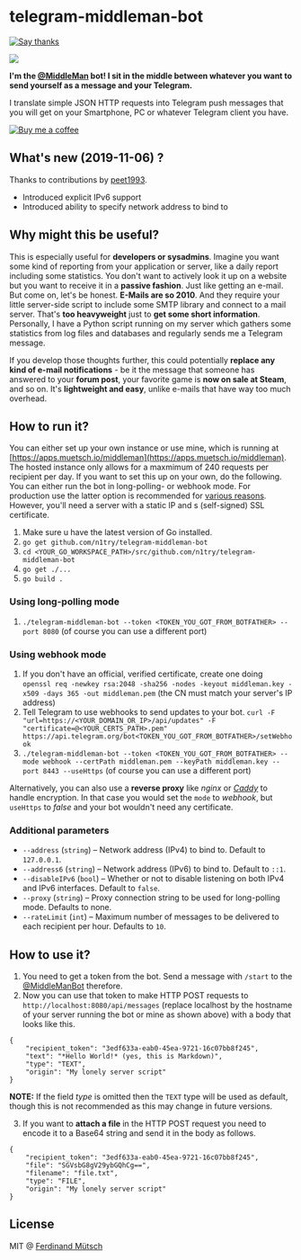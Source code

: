 # telegram-middleman-bot

[![Say thanks](https://img.shields.io/badge/SayThanks.io-%E2%98%BC-1EAEDB.svg)](https://saythanks.io/to/n1try)

![](http://i.imgur.com/lvshgaj.png)

__I'm the [@MiddleMan](https://telegram.me/MiddleManBot) bot! I sit in the middle between whatever you want to send yourself as a message and your Telegram.__

I translate simple JSON HTTP requests into Telegram push messages that you will get on your Smartphone, PC or whatever Telegram client you have.

[![Buy me a coffee](https://www.buymeacoffee.com/assets/img/custom_images/orange_img.png)](https://buymeacoff.ee/n1try)

## What's new (2019-11-06) ?
Thanks to contributions by [peet1993](https://github.com/peet1993).

* Introduced explicit IPv6 support 
* Introduced ability to specify network address to bind to

## Why might this be useful?
This is especially useful for __developers or sysadmins__. Imagine you want some kind of reporting from your application or server, like a daily report including some statistics. You don't want to actively look it up on a website but you want to receive it in a __passive fashion__. Just like getting an e-mail. But come on, let's be honest. __E-Mails are so 2010__. And they require your little server-side script to include some SMTP library and connect to a mail server. That's __too heavyweight__ just to __get some short information__. Personally, I have a Python script running on my server which gathers some statistics from log files and databases and regularly sends me a Telegram message.

If you develop those thoughts further, this could potentially __replace any kind of e-mail notifications__ - be it the message that someone has answered to your __forum post__, your favorite game is __now on sale at Steam__, and so on. It's __lightweight and easy__, unlike e-mails that have way too much overhead.

## How to run it?
You can either set up your own instance or use mine, which is running at [https://apps.muetsch.io/middleman](https://apps.muetsch.io/middleman). The hosted instance only allows for a maxmimum of 240 requests per recipient per day. If you want to set this up on your own, do the following. You can either run the bot in long-polling- or webhook mode. For production use the latter option is recommended for [various reasons](https://core.telegram.org/bots/webhooks). However, you'll need a server with a static IP and s (self-signed) SSL certificate. 
1. Make sure u have the latest version of Go installed.
2. `go get github.com/n1try/telegram-middleman-bot`
3. `cd <YOUR_GO_WORKSPACE_PATH>/src/github.com/n1try/telegram-middleman-bot`
4. `go get ./...`
5. `go build .`

### Using long-polling mode
1. `./telegram-middleman-bot --token <TOKEN_YOU_GOT_FROM_BOTFATHER> --port 8080` (of course you can use a different port)

### Using webhook mode 
1. If you don't have an official, verified certificate, create one doing `openssl req -newkey rsa:2048 -sha256 -nodes -keyout middleman.key -x509 -days 365 -out middleman.pem` (the CN must match your server's IP address)
2. Tell Telegram to use webhooks to send updates to your bot. `curl -F "url=https://<YOUR_DOMAIN_OR_IP>/api/updates" -F "certificate=@<YOUR_CERTS_PATH>.pem" https://api.telegram.org/bot<TOKEN_YOU_GOT_FROM_BOTFATHER>/setWebhook`
3. `./telegram-middleman-bot --token <TOKEN_YOU_GOT_FROM_BOTFATHER> --mode webhook --certPath middleman.pem --keyPath middleman.key --port 8443 --useHttps` (of course you can use a different port)

Alternatively, you can also use a __reverse proxy__ like _nginx_ or [_Caddy_](https://caddyserver.com) to handle encryption. In that case you would set the `mode` to _webhook_, but `useHttps` to _false_ and your bot wouldn't need any certificate.

### Additional parameters
* `--address` (`string`) – Network address (IPv4) to bind to. Default to `127.0.0.1`.
* `--address6` (`string`) – Network address (IPv6) to bind to. Default to `::1`.
* `--disableIPv6` (`bool`) – Whether or not to disable listening on both IPv4 and IPv6 interfaces. Default to `false`.
* `--proxy` (`string`) – Proxy connection string to be used for long-polling mode. Defaults to none.
* `--rateLimit` (`int`) – Maximum number of messages to be delivered to each recipient per hour. Defaults to `10`.

## How to use it?
1. You need to get a token from the bot. Send a message with `/start` to the [@MiddleManBot](https://telegram.me/MiddleManBot) therefore.
2. Now you can use that token to make HTTP POST requests to `http://localhost:8080/api/messages` (replace localhost by the hostname of your server running the bot or mine as shown above) with a body that looks like this.

```
{
	"recipient_token": "3edf633a-eab0-45ea-9721-16c07bb8f245",
	"text": "*Hello World!* (yes, this is Markdown)",
	"type": "TEXT",
	"origin": "My lonely server script"
}
```

**NOTE:** If the field *type* is omitted then the `TEXT` type will be used as default, though this is not recommended as this may change in future versions.

3. If you want to **attach a file** in the HTTP POST request you need to encode it to a Base64 string and send it in the body as follows.

```
{
	"recipient_token": "3edf633a-eab0-45ea-9721-16c07bb8f245",
	"file": "SGVsbG8gV29ybGQhCg==",
	"filename": "file.txt",
	"type": "FILE",
	"origin": "My lonely server script"
}
```

## License
MIT @ [Ferdinand Mütsch](https://muetsch.io)
